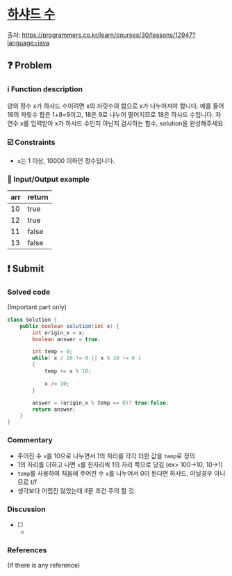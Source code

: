 # [하샤드 수][title]
출처: https://programmers.co.kr/learn/courses/30/lessons/12947?language=java

[title]: https://programmers.co.kr/learn/courses/30/lessons/12947?language=java

## :question: Problem
### :information_source: Function description
양의 정수 x가 하샤드 수이려면 x의 자릿수의 합으로 x가 나누어져야 합니다. 예를 들어 18의 자릿수 합은 1+8=9이고, 18은 9로 나누어 떨어지므로 18은 하샤드 수입니다. 자연수 x를 입력받아 x가 하샤드 수인지 아닌지 검사하는 함수, solution을 완성해주세요.

### :ballot_box_with_check: Constraints
- `x`는 1 이상, 10000 이하인 정수입니다.

### :repeat: Input/Output example
| arr | return |
| --- | ------ |
| 10  | true   |
| 12  | true   |
| 11  | false  |
| 13  | false  |

## :exclamation: Submit
### Solved code
(Important part only)
``` java
class Solution {
	public boolean solution(int x) {
		int origin_x = x;
		boolean answer = true;

		int temp = 0;
		while( x / 10 != 0 || x % 10 != 0 )
		{
			temp += x % 10;

			x /= 10;
		}

		answer = (origin_x % temp == 0)? true:false;
		return answer;
	}
}
```
### Commentary
- 주어진 수 `x`를 10으로 나누면서 1의 자리를 각각 더한 값을 `temp`로 정의
- 1의 자리를 더하고 나면 `x`를 한자리씩 1의 자리 쪽으로 당김 (ex> 100->10, 10->1)
- `temp`를 사용하여 처음에 주어진 수 `x`를 나누어서 0이 된다면 하샤드, 아닐경우 아니므로 t/f
- 생각보다 어렵진 않았는데 if문 조건 주의 할 것.

### Discussion
- [ ] -

### References
(If there is any reference)